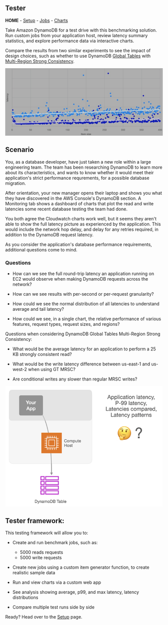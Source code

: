## Tester 
**HOME** - [Setup](./setup/README.md) - [Jobs](./jobs/README.md) - [Charts](./app/README.md)

Take Amazon DynamoDB for a test drive with this benchmarking solution. Run custom jobs from your application host, review latency summary statistics, and explore performance data via interactive charts.

Compare the results from two similar experiments to see the impact of design choices, such as whether to use DynamoDB 
[Global Tables](https://docs.aws.amazon.com/amazondynamodb/latest/developerguide/GlobalTables.html) with 
[Multi-Region Strong Consistency](https://docs.aws.amazon.com/amazondynamodb/latest/developerguide/multi-region-strong-consistency-gt.html).


![spash-image](/public/tester_1.png)

## Scenario
You, as a database developer, have just taken a new role within a large engineering team. The team has been researching DynamoDB to learn more about its characteristics, and wants to know whether it would meet their application's strict performance requrements, for a possible database migration.

After orientation, your new manager opens their laptop and shows you what they have discovered in the AWS Console's DynamoDB section. A Monitoring tab shows a dashboard of charts that plot the read and write latencies some recent database testing the team had done. 

You both agree the Cloudwatch charts work well, but it seems they aren't able to show the full latency picture as experienced by the application. This would include the network hop delay, and delay for any retries required, in addition to the DynamoDB request latency. 

As you consider the application's database performance requirements, additional questions come to mind.

### Questions
 * How can we see the full round-trip latency an application running on EC2 would observe when making DynamoDB requests across the network?

 * How can we see results with per-second or per-request granularity?

 * How could we see the normal distribution of all latencies to understand average and tail latency?

 * How could we see, in a single chart, the relative performance of various features, request types, request sizes, and regions? 


Questions when considering DynamoDB Global Tables Multi-Region Strong Consistency:

 * What would be the average latency for an application to perform a 25 KB strongly consistent read?

 * What would be the write latency difference between us-east-1 and us-west-2 when using GT MRSC?
 
 * Are conditional writes any slower than regular MRSC writes?

![spash-image_001](/public/tester_s01.png)


## Tester framework: 
This testing framework will allow you to:

* Create and run benchmark jobs, such as:
   * 5000 reads requests
   * 5000 write requests 

* Create new jobs using a custom item generator function, to create realistic sample data
* Run and view charts via a custom web app
* See analysis showing average, p99, and max latency, latency distributions
* Compare multiple test runs side by side

Ready? 
Head over to the [Setup](./setup/README.md) page.
